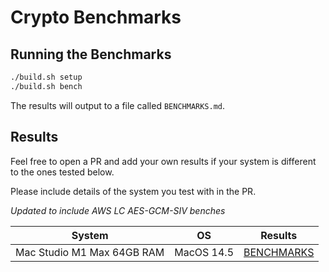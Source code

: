 # Crypto Benchmarks

## Running the Benchmarks

```sh
./build.sh setup
./build.sh bench
```

The results will output to a file called `BENCHMARKS.md`.

## Results

Feel free to open a PR and add your own results if your system is different to the ones tested below.

Please include details of the system you test with in the PR.

_Updated to include AWS LC AES-GCM-SIV benches_

| System | OS | Results |
|--------|----|---------|
| Mac Studio M1 Max 64GB RAM | MacOS 14.5 | [BENCHMARKS](results/mac-studio-14.md) |
